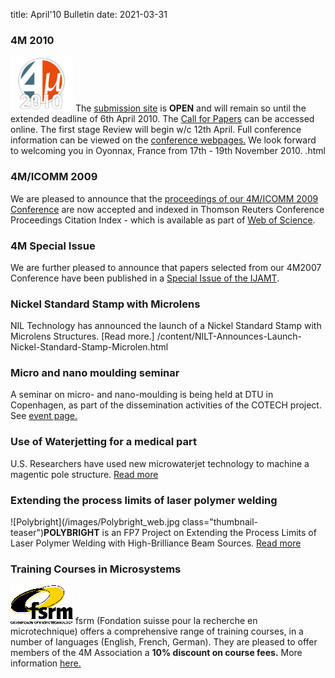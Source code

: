 title: April'10 Bulletin
date: 2021-03-31

<!--break-->
###  4M 2010


![4M2010](/images/4m-logotight_web.png)
The [submission site](/conference/2010/Submission%20Guidelines.html) is **OPEN** and will remain so until the extended deadline of 6th April 2010. The [Call for Papers](/contents/1st-Call-Papers.html) can be accessed online. The first stage Review will begin w/c 12th April. Full conference information can be viewed on the [conference webpages.](/conference/2010) We look forward to welcoming you in Oyonnax, France from 17th - 19th November 2010.  .html
  
###  4M/ICOMM 2009

We are pleased to announce that the [proceedings of our 4M/ICOMM 2009 Conference](http://eco.pepublishing.com/content/g837w8) are now accepted and indexed in Thomson Reuters Conference Proceedings Citation Index - which is available as part of [Web of Science](http://thomsonreuters.com/products_services/science/science_products/a-z/web_of_science).  
    
###  4M Special Issue

We are further pleased to announce that papers selected from our 4M2007 Conference have been published in a [Special Issue of the IJAMT](/contents/4M-Special-Issue-IJAMT.html).
  
###  Nickel Standard Stamp with Microlens

NIL Technology has announced the launch of a Nickel Standard Stamp with Microlens Structures. [Read more.] /content/NILT-Announces-Launch-Nickel-Standard-Stamp-Microlen.html
  
###  Micro and nano moulding seminar

A seminar on micro- and nano-moulding is being held at DTU in Copenhagen, as part of the dissemination activities of the COTECH project. See [event page.](/event/Micro-nano-moulding-seminar)   
  
###  Use of Waterjetting for a medical part

U.S. Researchers have used new microwaterjet technology to machine a magentic pole structure. [Read more](/contents/Use-microwaterjetting-medical-part.html)
  
###  Extending the process limits of laser polymer welding

![Polybright](/images/Polybright_web.jpg class="thumbnail-teaser")**POLYBRIGHT** is an FP7 Project on Extending the Process Limits of Laser Polymer Welding with High-Brilliance Beam Sources. [Read more](/contents/Extending-process-limits-laser-polymer-welding.html)

###  Training Courses in Microsystems

![FSRM](/images/FSRM_LOGO_web.gif)
fsrm (Fondation suisse pour la recherche en microtechnique) offers a comprehensive range of training courses, in a number of languages (English, French, German). They are pleased to offer members of the 4M Association a <b>10% discount on course fees.</b> More information [here.](/contents/fsrm-training-courses.html)